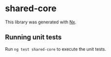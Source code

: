 # shared-core

This library was generated with [Nx](https://nx.dev).

## Running unit tests

Run `ng test shared-core` to execute the unit tests.
